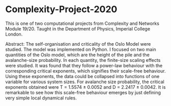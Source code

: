 # Complexity-Project-2020

This is one of two computational projects from Complexity and Networks Module 19/20. Taught in the Department of Physics, Imperial College London.

Abstract: The self-organisation and criticality of the Oslo Model were studied. The model was implemented on Python. I focused on two main quantities of the Oslo model, which are the height of the pile and the avalanche-size probability. In each quantity, the finite-size scaling effects were studied. It was found that they follow a power-law behaviour with the corresponding critical exponents, which signifies their scale-free behaviour. Using these exponents, the data could be collapsed into functions of one variable for various system sizes. For avalanche size probability, the critical exponents obtained were T = 1.5574 ± 0.0052 and D = 2.2417 ± 0.0042. It is remarkable to see how this scale-free behaviour emerges by just defining very simple local dynamical rules.
